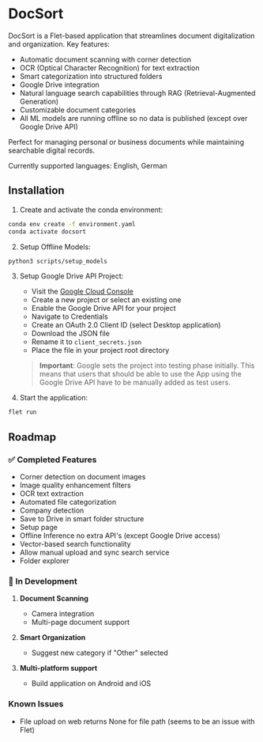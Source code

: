# DocSort
DocSort is a Flet-based application that streamlines document digitalization and organization. Key features:

- Automatic document scanning with corner detection
- OCR (Optical Character Recognition) for text extraction
- Smart categorization into structured folders
- Google Drive integration
- Natural language search capabilities through RAG (Retrieval-Augmented Generation)
- Customizable document categories
- All ML models are running offline so no data is published (except over Google Drive API)

Perfect for managing personal or business documents while maintaining searchable digital records.

Currently supported languages: English, German
## Installation

1. Create and activate the conda environment:
```bash
conda env create -f environment.yaml
conda activate docsort
```

2. Setup Offline Models:
 ```bash
python3 scripts/setup_models
```

3. Setup Google Drive API Project:
    - Visit the [Google Cloud Console](https://console.cloud.google.com/)
    - Create a new project or select an existing one
    - Enable the Google Drive API for your project
    - Navigate to Credentials
    - Create an OAuth 2.0 Client ID (select Desktop application)
    - Download the JSON file
    - Rename it to `client_secrets.json`
    - Place the file in your project root directory
    > **Important**: Google sets the project into testing phase initially. This means that users that should be able to use the App using the Google Drive API have to be manually added as test users.

3. Start the application:
```bash
flet run
```


## Roadmap

### ✅ Completed Features
- Corner detection on document images
- Image quality enhancement filters
- OCR text extraction
- Automated file categorization
- Company detection
- Save to Drive in smart folder structure
- Setup page
- Offline Inference no extra API's (except Google Drive access)
- Vector-based search functionality
- Allow manual upload and sync search service
- Folder explorer

### 🚧 In Development
1. **Document Scanning**
    - Camera integration
    - Multi-page document support

2. **Smart Organization**
    - Suggest new category if "Other" selected

3. **Multi-platform support**
    - Build application on Android and iOS


### Known Issues
- File upload on web returns None for file path (seems to be an issue with Flet)